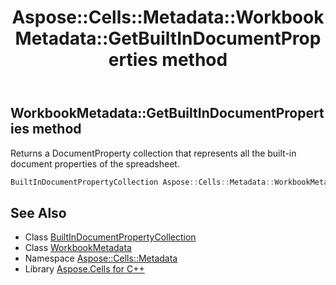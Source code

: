﻿---
title: Aspose::Cells::Metadata::WorkbookMetadata::GetBuiltInDocumentProperties method
linktitle: GetBuiltInDocumentProperties
second_title: Aspose.Cells for C++ API Reference
description: 'Aspose::Cells::Metadata::WorkbookMetadata::GetBuiltInDocumentProperties method. Returns a DocumentProperty collection that represents all the built-in document properties of the spreadsheet in C++.'
type: docs
weight: 700
url: /cpp/aspose.cells.metadata/workbookmetadata/getbuiltindocumentproperties/
---
## WorkbookMetadata::GetBuiltInDocumentProperties method


Returns a DocumentProperty collection that represents all the built-in document properties of the spreadsheet.

```cpp
BuiltInDocumentPropertyCollection Aspose::Cells::Metadata::WorkbookMetadata::GetBuiltInDocumentProperties()
```

## See Also

* Class [BuiltInDocumentPropertyCollection](../../../aspose.cells.properties/builtindocumentpropertycollection/)
* Class [WorkbookMetadata](../)
* Namespace [Aspose::Cells::Metadata](../../)
* Library [Aspose.Cells for C++](../../../)
